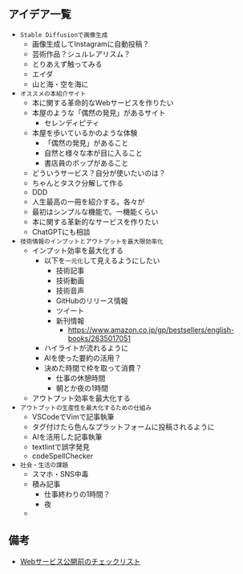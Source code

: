 ## アイデア一覧

- `Stable Diffusionで画像生成`
  - 画像生成してInstagramに自動投稿？
  - 芸術作品？シュルレアリスム？
  - とりあえず触ってみる
  - エイダ
  - 山と海・空を海に
- `オススメの本紹介サイト`
  - 本に関する革命的なWebサービスを作りたい
  - 本屋のような「偶然の発見」があるサイト
    - セレンディピティ
  - 本屋を歩いているかのような体験
    - 「偶然の発見」があること
    - 自然と様々な本が目に入ること
    - 書店員のポップがあること
  - どういうサービス？自分が使いたいのは？
  - ちゃんとタスク分解して作る
  - DDD
  - 人生最高の一冊を紹介する。各々が
  - 最初はシンプルな機能で。一機能くらい
  - 本に関する革新的なサービスを作りたい
  - ChatGPTにも相談
- `技術情報のインプットとアウトプットを最大限効率化`
  - インプット効率を最大化する
    - 以下を`一元化`して見えるようにしたい
      - 技術記事
      - 技術動画
      - 技術音声
      - GitHubのリリース情報
      - ツイート
      - 新刊情報
        - https://www.amazon.co.jp/gp/bestsellers/english-books/2635017051
    - ハイライトが流れるように
    - AIを使った要約の活用？
    - 決めた時間で枠を取って消費？
      - 仕事の休憩時間
      - 朝とか夜の1時間
  - アウトプット効率を最大化する
- `アウトプットの生産性を最大化するための仕組み`
  - VSCodeでVimで記事執筆
  - タグ付けたら色んなプラットフォームに投稿されるように
  - AIを活用した記事執筆
  - textlintで誤字発見
  - codeSpellChecker
- `社会・生活の課題`
  - スマホ・SNS中毒
  - 積み記事
    - 仕事終わりの1時間？
    - 夜
  - 

## 備考

- [Webサービス公開前のチェックリスト](https://zenn.dev/catnose99/articles/547cbf57e5ad28)
